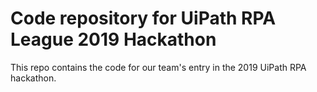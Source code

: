 # Code repository for UiPath RPA League 2019 Hackathon

This repo contains the code for our team's entry in the 2019 UiPath RPA hackathon.
